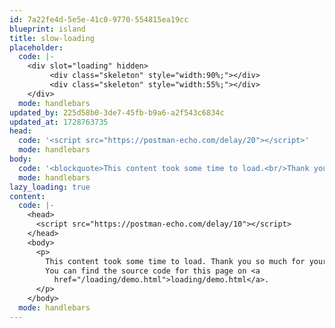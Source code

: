 ```yaml
---
id: 7a22fe4d-5e5e-41c0-9770-554815ea19cc
blueprint: island
title: slow-loading
placeholder:
  code: |-
    <div slot="loading" hidden>
         <div class="skeleton" style="width:90%;"></div>
         <div class="skeleton" style="width:55%;"></div>
    </div>
  mode: handlebars
updated_by: 225d58b0-3de7-45fb-b9a6-a2f543c6834c
updated_at: 1728763735
head:
  code: '<script src="https://postman-echo.com/delay/20"></script>'
  mode: handlebars
body:
  code: '<blockquote>This content took some time to load.<br/>Thank you so much for your patience.</blockquote>'
  mode: handlebars
lazy_loading: true
content:
  code: |-
    <head>
      <script src="https://postman-echo.com/delay/10"></script>
    </head>
    <body>
      <p>
        This content took some time to load. Thank you so much for your patience.
        You can find the source code for this page on <a
          href="/loading/demo.html">loading/demo.html</a>.
      </p>
    </body>
  mode: handlebars
---
```

